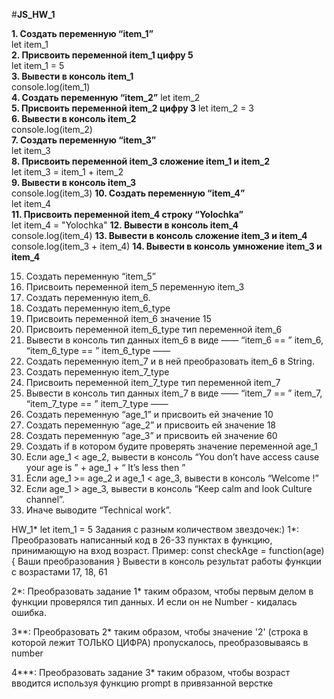 #**JS_HW_1**

 **1. Создать переменную “item_1”**  
 let item_1  
 **2. Присвоить переменной item_1 цифру 5**  
 let item_1 = 5  
 **3. Вывести в консоль item_1**  
 console.log(item_1)  
 **4. Создать переменную “item_2”**
 let item_2  
 **5. Присвоить переменной item_2 цифру 3**
 let item_2 = 3  
 **6. Вывести в консоль item_2**  
 console.log(item_2)  
 **7. Создать переменную “item_3”**  
 let item_3  
 **8. Присвоить переменной item_3 сложение item_1 и item_2**  
 let item_3 = item_1 + item_2  
 **9. Вывести в консоль item_3**  
 console.log(item_3)
 **10. Создать переменную “item_4”**  
 let item_4  
 **11. Присвоить переменной item_4 строку “Yolochka”**  
 let item_4 = "Yolochka"
 **12. Вывести в консоль item_4**  
 console.log(item_4)
 **13. Вывести в консоль сложение item_3 и item_4**  
 console.log(item_3 + item_4)
 **14. Вывести в консоль умножение item_3 и item_4**  
 
 15. Создать переменную “item_5”
 17. Присвоить переменной item_5 переменную item_3
 18. Создать переменную item_6.
 19. Создать переменную item_6_type
 20. Присвоить переменной item_6 значение 15
 21. Присвоить переменной item_6_type тип переменной item_6
 22. Вывести в консоль тип данных item_6 в виде ——  “item_6 == ”  item_6,  “item_6_type == ”  item_6_type ——  
 23. Создать переменную item_7 и в ней преобразовать item_6 в String.
 24. Создать переменную item_7_type
 25. Присвоить переменной item_7_type тип переменной item_7
 26. Вывести в консоль тип данных item_7 в виде ——  “item_7 == ”  item_7,  “item_7_type == ”  item_7_type ——  
 27. Создать переменную “age_1” и присвоить ей значение 10
 28. Создать переменную “age_2” и присвоить ей значение 18
 29. Создать переменную “age_3” и присвоить ей значение 60
 30. Создать if в котором будите проверять значение переменной age_1
 31. Если age_1 < age_2, вывести в консоль “You don’t have access cause your age is ” + age_1 + “ It’s less then ”
 32. Если age_1 >=  age_2 и age_1 <  age_3, вывести в консоль “Welcome  !”
 33. Если age_1  > age_3, вывести в консоль “Keep calm and look Culture channel”.
 34. Иначе выводите “Technical work”.


HW_1* let item_1 = 5
Задания с разным количеством звездочек:)
1*:
Преобразовать написанный код в 26-33 пунктах в функцию, принимающую на вход возраст.
Пример: const checkAge = function(age) {
Ваши преобразования
}
Вывести в консоль результат работы функции с возрастами 17, 18, 61

2*:
Преобразовать задание 1* таким образом, чтобы первым делом в функции проверялся тип данных. И если он не Number - кидалась ошибка.

3**:
Преобразовать 2* таким образом, чтобы значение '2' (строка в которой лежит ТОЛЬКО ЦИФРА) пропускалось, преобразовываясь в number

4***:
Преобразовать задание 3* таким образом, чтобы возраст вводится используя функцию prompt в привязанной верстке
